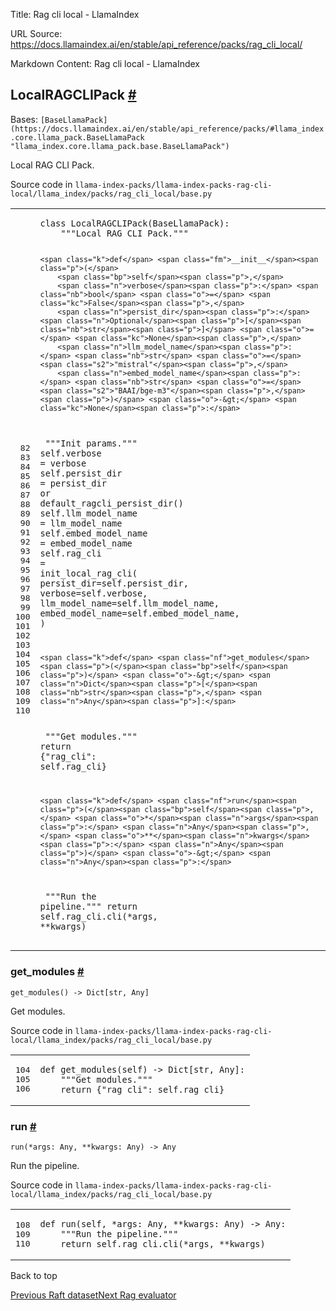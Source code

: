 Title: Rag cli local - LlamaIndex

URL Source: https://docs.llamaindex.ai/en/stable/api_reference/packs/rag_cli_local/

Markdown Content:
Rag cli local - LlamaIndex


LocalRAGCLIPack [#](https://docs.llamaindex.ai/en/stable/api_reference/packs/rag_cli_local/#llama_index.packs.rag_cli_local.LocalRAGCLIPack "Permanent link")
-------------------------------------------------------------------------------------------------------------------------------------------------------------

Bases: `[BaseLlamaPack](https://docs.llamaindex.ai/en/stable/api_reference/packs/#llama_index.core.llama_pack.BaseLlamaPack "llama_index.core.llama_pack.base.BaseLlamaPack")`

Local RAG CLI Pack.

Source code in `llama-index-packs/llama-index-packs-rag-cli-local/llama_index/packs/rag_cli_local/base.py`

<table class="highlighttable"><tbody><tr><td class="linenos"><div class="linenodiv"><pre><span></span><span class="normal"> 82</span>
<span class="normal"> 83</span>
<span class="normal"> 84</span>
<span class="normal"> 85</span>
<span class="normal"> 86</span>
<span class="normal"> 87</span>
<span class="normal"> 88</span>
<span class="normal"> 89</span>
<span class="normal"> 90</span>
<span class="normal"> 91</span>
<span class="normal"> 92</span>
<span class="normal"> 93</span>
<span class="normal"> 94</span>
<span class="normal"> 95</span>
<span class="normal"> 96</span>
<span class="normal"> 97</span>
<span class="normal"> 98</span>
<span class="normal"> 99</span>
<span class="normal">100</span>
<span class="normal">101</span>
<span class="normal">102</span>
<span class="normal">103</span>
<span class="normal">104</span>
<span class="normal">105</span>
<span class="normal">106</span>
<span class="normal">107</span>
<span class="normal">108</span>
<span class="normal">109</span>
<span class="normal">110</span></pre></div></td><td class="code"><div><pre><span></span><code><span class="k">class</span> <span class="nc">LocalRAGCLIPack</span><span class="p">(</span><span class="n">BaseLlamaPack</span><span class="p">):</span>
<span class="w">    </span><span class="sd">"""Local RAG CLI Pack."""</span>

    <span class="k">def</span> <span class="fm">__init__</span><span class="p">(</span>
        <span class="bp">self</span><span class="p">,</span>
        <span class="n">verbose</span><span class="p">:</span> <span class="nb">bool</span> <span class="o">=</span> <span class="kc">False</span><span class="p">,</span>
        <span class="n">persist_dir</span><span class="p">:</span> <span class="n">Optional</span><span class="p">[</span><span class="nb">str</span><span class="p">]</span> <span class="o">=</span> <span class="kc">None</span><span class="p">,</span>
        <span class="n">llm_model_name</span><span class="p">:</span> <span class="nb">str</span> <span class="o">=</span> <span class="s2">"mistral"</span><span class="p">,</span>
        <span class="n">embed_model_name</span><span class="p">:</span> <span class="nb">str</span> <span class="o">=</span> <span class="s2">"BAAI/bge-m3"</span><span class="p">,</span>
    <span class="p">)</span> <span class="o">-&gt;</span> <span class="kc">None</span><span class="p">:</span>
<span class="w">        </span><span class="sd">"""Init params."""</span>
        <span class="bp">self</span><span class="o">.</span><span class="n">verbose</span> <span class="o">=</span> <span class="n">verbose</span>
        <span class="bp">self</span><span class="o">.</span><span class="n">persist_dir</span> <span class="o">=</span> <span class="n">persist_dir</span> <span class="ow">or</span> <span class="n">default_ragcli_persist_dir</span><span class="p">()</span>
        <span class="bp">self</span><span class="o">.</span><span class="n">llm_model_name</span> <span class="o">=</span> <span class="n">llm_model_name</span>
        <span class="bp">self</span><span class="o">.</span><span class="n">embed_model_name</span> <span class="o">=</span> <span class="n">embed_model_name</span>
        <span class="bp">self</span><span class="o">.</span><span class="n">rag_cli</span> <span class="o">=</span> <span class="n">init_local_rag_cli</span><span class="p">(</span>
            <span class="n">persist_dir</span><span class="o">=</span><span class="bp">self</span><span class="o">.</span><span class="n">persist_dir</span><span class="p">,</span>
            <span class="n">verbose</span><span class="o">=</span><span class="bp">self</span><span class="o">.</span><span class="n">verbose</span><span class="p">,</span>
            <span class="n">llm_model_name</span><span class="o">=</span><span class="bp">self</span><span class="o">.</span><span class="n">llm_model_name</span><span class="p">,</span>
            <span class="n">embed_model_name</span><span class="o">=</span><span class="bp">self</span><span class="o">.</span><span class="n">embed_model_name</span><span class="p">,</span>
        <span class="p">)</span>

    <span class="k">def</span> <span class="nf">get_modules</span><span class="p">(</span><span class="bp">self</span><span class="p">)</span> <span class="o">-&gt;</span> <span class="n">Dict</span><span class="p">[</span><span class="nb">str</span><span class="p">,</span> <span class="n">Any</span><span class="p">]:</span>
<span class="w">        </span><span class="sd">"""Get modules."""</span>
        <span class="k">return</span> <span class="p">{</span><span class="s2">"rag_cli"</span><span class="p">:</span> <span class="bp">self</span><span class="o">.</span><span class="n">rag_cli</span><span class="p">}</span>

    <span class="k">def</span> <span class="nf">run</span><span class="p">(</span><span class="bp">self</span><span class="p">,</span> <span class="o">*</span><span class="n">args</span><span class="p">:</span> <span class="n">Any</span><span class="p">,</span> <span class="o">**</span><span class="n">kwargs</span><span class="p">:</span> <span class="n">Any</span><span class="p">)</span> <span class="o">-&gt;</span> <span class="n">Any</span><span class="p">:</span>
<span class="w">        </span><span class="sd">"""Run the pipeline."""</span>
        <span class="k">return</span> <span class="bp">self</span><span class="o">.</span><span class="n">rag_cli</span><span class="o">.</span><span class="n">cli</span><span class="p">(</span><span class="o">*</span><span class="n">args</span><span class="p">,</span> <span class="o">**</span><span class="n">kwargs</span><span class="p">)</span>
</code></pre></div></td></tr></tbody></table>

### get\_modules [#](https://docs.llamaindex.ai/en/stable/api_reference/packs/rag_cli_local/#llama_index.packs.rag_cli_local.LocalRAGCLIPack.get_modules "Permanent link")

```
get_modules() -> Dict[str, Any]
```

Get modules.

Source code in `llama-index-packs/llama-index-packs-rag-cli-local/llama_index/packs/rag_cli_local/base.py`

<table class="highlighttable"><tbody><tr><td class="linenos"><div class="linenodiv"><pre><span></span><span class="normal">104</span>
<span class="normal">105</span>
<span class="normal">106</span></pre></div></td><td class="code"><div><pre><span></span><code><span class="k">def</span> <span class="nf">get_modules</span><span class="p">(</span><span class="bp">self</span><span class="p">)</span> <span class="o">-&gt;</span> <span class="n">Dict</span><span class="p">[</span><span class="nb">str</span><span class="p">,</span> <span class="n">Any</span><span class="p">]:</span>
<span class="w">    </span><span class="sd">"""Get modules."""</span>
    <span class="k">return</span> <span class="p">{</span><span class="s2">"rag_cli"</span><span class="p">:</span> <span class="bp">self</span><span class="o">.</span><span class="n">rag_cli</span><span class="p">}</span>
</code></pre></div></td></tr></tbody></table>

### run [#](https://docs.llamaindex.ai/en/stable/api_reference/packs/rag_cli_local/#llama_index.packs.rag_cli_local.LocalRAGCLIPack.run "Permanent link")

```
run(*args: Any, **kwargs: Any) -> Any
```

Run the pipeline.

Source code in `llama-index-packs/llama-index-packs-rag-cli-local/llama_index/packs/rag_cli_local/base.py`

<table class="highlighttable"><tbody><tr><td class="linenos"><div class="linenodiv"><pre><span></span><span class="normal">108</span>
<span class="normal">109</span>
<span class="normal">110</span></pre></div></td><td class="code"><div><pre><span></span><code><span class="k">def</span> <span class="nf">run</span><span class="p">(</span><span class="bp">self</span><span class="p">,</span> <span class="o">*</span><span class="n">args</span><span class="p">:</span> <span class="n">Any</span><span class="p">,</span> <span class="o">**</span><span class="n">kwargs</span><span class="p">:</span> <span class="n">Any</span><span class="p">)</span> <span class="o">-&gt;</span> <span class="n">Any</span><span class="p">:</span>
<span class="w">    </span><span class="sd">"""Run the pipeline."""</span>
    <span class="k">return</span> <span class="bp">self</span><span class="o">.</span><span class="n">rag_cli</span><span class="o">.</span><span class="n">cli</span><span class="p">(</span><span class="o">*</span><span class="n">args</span><span class="p">,</span> <span class="o">**</span><span class="n">kwargs</span><span class="p">)</span>
</code></pre></div></td></tr></tbody></table>

Back to top

[Previous Raft dataset](https://docs.llamaindex.ai/en/stable/api_reference/packs/raft_dataset/)[Next Rag evaluator](https://docs.llamaindex.ai/en/stable/api_reference/packs/rag_evaluator/)
